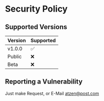 # Security Policy

## Supported Versions


| Version | Supported          |
| ------- | ------------------ |
| v1.0.0  | :white_check_mark: |
| Public  | :x:                |
| Beta    | :x:                |

## Reporting a Vulnerability

Just make Request, or E-Mail atzen@post.com
